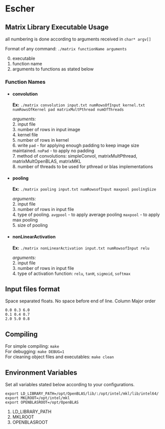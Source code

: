 # Escher

## Matrix Library Executable Usage
all numbering is done according to arguments received in `char* argv[]`

Format of any command:
`./matrix functionName arguments`

0. executable
1. function name
2. arguments to functions as stated below

### Function Names
- #### convolution   
    **Ex:** `./matrix convolution input.txt numRowsOfInput kernel.txt numRowsOfKernel pad matrixMultPthread numOfThreads`  

    *arguments:*   
    2. input file   
    3. number of rows in input image    
    4. kernel file  
    5. number of rows in kernel    
    6. write `pad` - for applying enough padding to keep image size maintained. `noPad` - to apply no padding     
    7. method of convolutions: simpleConvol, matrixMultPthread, matrixMultOpenBLAS, matrixMKL   
    8. number of threads to be used for pthread or blas implementations

- #### pooling
    **Ex:** `./matrix pooling input.txt numRowsofInput maxpool poolingSize`

    *arguments:*    
    2. input file   
    3. number of rows in input file     
    4. type of pooling. `avgpool` - to apply average pooling `maxpool` - to apply max pooling   
    5. size of pooling 

- #### nonLinearActivation
    **Ex:** `./matrix nonLinearActivation input.txt numRowsofInput relu`

    *arguments:*    
    2. input file   
    3. number of rows in input file     
    4. type of activation function: `relu`, `tanH`, `sigmoid`, `softmax`

## Input files format
Space separated floats. No space before end of line.
Column Major order
```
0.0 0.3 6.0  
0.1 0.4 0.7
2.0 5.0 0.8
```
## Compiling
For simple compiling: `make`   
For debugging: `make DEBUG=1`    
For cleaning object files and executables: `make clean`  

## Environment Variables
Set all variables stated below according to your configurations.    

    

```
export LD_LIBRARY_PATH=/opt/OpenBLAS/lib/:/opt/intel/mkl/lib/intel64/
export MKLROOT=/opt/intel/mkl
export OPENBLASROOT=/opt/OpenBLAS
```     

1. LD_LIBRARY_PATH   
2. MKLROOT   
3. OPENBLASROOT  